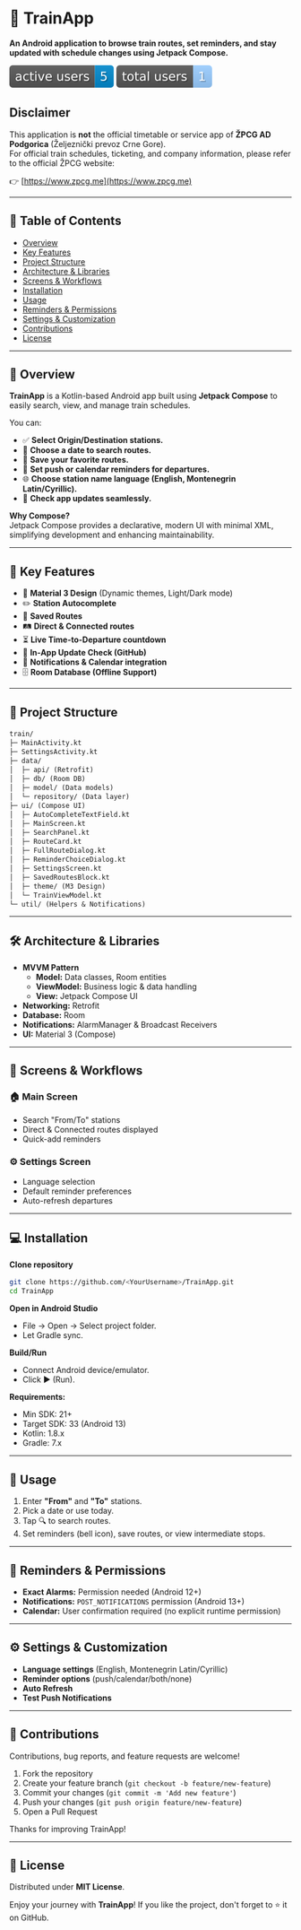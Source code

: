 
# 🚆 TrainApp

**An Android application to browse train routes, set reminders, and stay updated with schedule changes using Jetpack Compose.**

![Active users](badges/mau.svg)
![Total users](badges/total.svg)

## Disclaimer

This application is **not** the official timetable or service app of **ŽPCG AD Podgorica** (Željeznički prevoz Crne Gore).  
For official train schedules, ticketing, and company information, please refer to the official ŽPCG website:

👉 [https://www.zpcg.me](https://www.zpcg.me)


---

## 📖 Table of Contents

- [Overview](#-overview)
- [Key Features](#-key-features)
- [Project Structure](#-project-structure)
- [Architecture & Libraries](#️-architecture--libraries)
- [Screens & Workflows](#-screens--workflows)
- [Installation](#-installation)
- [Usage](#-usage)
- [Reminders & Permissions](#-reminders--permissions)
- [Settings & Customization](#️-settings--customization)
- [Contributions](#-contributions)
- [License](#-license)

---



## 🚀 Overview

**TrainApp** is a Kotlin-based Android app built using **Jetpack Compose** to easily search, view, and manage train schedules.

You can:
- ✅ **Select Origin/Destination stations.**
- 📅 **Choose a date to search routes.**
- 💾 **Save your favorite routes.**
- 🔔 **Set push or calendar reminders for departures.**
- 🌐 **Choose station name language (English, Montenegrin Latin/Cyrillic).**
- 🔄 **Check app updates seamlessly.**

**Why Compose?**  
Jetpack Compose provides a declarative, modern UI with minimal XML, simplifying development and enhancing maintainability.

---

## 🌟 Key Features

- 🎨 **Material 3 Design** (Dynamic themes, Light/Dark mode)
- ✏️ **Station Autocomplete**
- 💼 **Saved Routes**
- 🛤️ **Direct & Connected routes**
- ⏳ **Live Time-to-Departure countdown**
- 🔄 **In-App Update Check (GitHub)**
- 📅 **Notifications & Calendar integration**
- 🗄️ **Room Database (Offline Support)**

---

## 📂 Project Structure

```
train/
├─ MainActivity.kt
├─ SettingsActivity.kt
├─ data/
│  ├─ api/ (Retrofit)
│  ├─ db/ (Room DB)
│  ├─ model/ (Data models)
│  └─ repository/ (Data layer)
├─ ui/ (Compose UI)
│  ├─ AutoCompleteTextField.kt
│  ├─ MainScreen.kt
│  ├─ SearchPanel.kt
│  ├─ RouteCard.kt
│  ├─ FullRouteDialog.kt
│  ├─ ReminderChoiceDialog.kt
│  ├─ SettingsScreen.kt
│  ├─ SavedRoutesBlock.kt
│  ├─ theme/ (M3 Design)
│  └─ TrainViewModel.kt
└─ util/ (Helpers & Notifications)
```

---

## 🛠️ Architecture & Libraries

- **MVVM Pattern**
  - **Model:** Data classes, Room entities
  - **ViewModel:** Business logic & data handling
  - **View:** Jetpack Compose UI
- **Networking:** Retrofit
- **Database:** Room
- **Notifications:** AlarmManager & Broadcast Receivers
- **UI:** Material 3 (Compose)

---

## 📱 Screens & Workflows

### 🏠 **Main Screen**
- Search "From/To" stations
- Direct & Connected routes displayed
- Quick-add reminders

### ⚙️ **Settings Screen**
- Language selection
- Default reminder preferences
- Auto-refresh departures

---

## 💻 Installation

**Clone repository**
```bash
git clone https://github.com/<YourUsername>/TrainApp.git
cd TrainApp
```

**Open in Android Studio**
- File → Open → Select project folder.
- Let Gradle sync.

**Build/Run**
- Connect Android device/emulator.
- Click ▶ (Run).

**Requirements:**
- Min SDK: 21+
- Target SDK: 33 (Android 13)
- Kotlin: 1.8.x
- Gradle: 7.x

---

## 📌 Usage

1. Enter **"From"** and **"To"** stations.
2. Pick a date or use today.
3. Tap 🔍 to search routes.
4. Set reminders (bell icon), save routes, or view intermediate stops.

---

## 🔔 Reminders & Permissions

- **Exact Alarms:** Permission needed (Android 12+)
- **Notifications:** `POST_NOTIFICATIONS` permission (Android 13+)
- **Calendar:** User confirmation required (no explicit runtime permission)

---

## ⚙️ Settings & Customization

- **Language settings** (English, Montenegrin Latin/Cyrillic)
- **Reminder options** (push/calendar/both/none)
- **Auto Refresh**
- **Test Push Notifications**

---

## 🤝 Contributions

Contributions, bug reports, and feature requests are welcome!

1. Fork the repository
2. Create your feature branch (`git checkout -b feature/new-feature`)
3. Commit your changes (`git commit -m 'Add new feature'`)
4. Push your changes (`git push origin feature/new-feature`)
5. Open a Pull Request

Thanks for improving TrainApp!

---

## 📄 License

Distributed under **MIT License**.

Enjoy your journey with **TrainApp**! If you like the project, don't forget to ⭐ it on GitHub.
